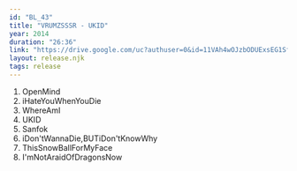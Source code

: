```yaml
---
id: "BL_43"
title: "VRUMZSSSR - UKID"
year: 2014
duration: "26:36"
link: "https://drive.google.com/uc?authuser=0&id=11VAh4wOJzbODUExsEG1SfUKPSh98WuCM&export=download"
layout: release.njk
tags: release
---
```


1. OpenMind
2. iHateYouWhenYouDie
3. WhereAmI
4. UKID
5. Sanfok
6. iDon'tWannaDie,BUTiDon'tKnowWhy
7. ThisSnowBallForMyFace
8. I'mNotAraidOfDragonsNow
